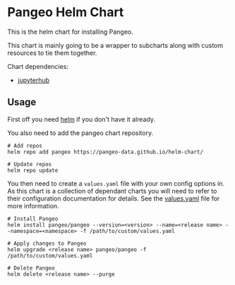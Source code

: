 # Pangeo Helm Chart

This is the helm chart for installing Pangeo.

This chart is mainly going to be a wrapper to subcharts along with custom resources to tie them together.

Chart dependencies:
 - [jupyterhub](https://zero-to-jupyterhub.readthedocs.io/en/latest/)

## Usage

First off you need [helm](https://github.com/kubernetes/helm) if you don't have it already.

You also need to add the pangeo chart repository.

```shell
# Add repos
helm repo add pangeo https://pangeo-data.github.io/helm-chart/

# Update repos
helm repo update
```

You then need to create a `values.yaml` file with your own config options in. As this chart is a collection of dependant charts you will need to refer to their configuration documentation for details. See the [values.yaml](pangeo/values.yaml) file for more information.

```shell
# Install Pangeo
helm install pangeo/pangeo --version=<version> --name=<release name> --namespace=<namespace> -f /path/to/custom/values.yaml

# Apply changes to Pangeo
helm upgrade <release name> pangeo/pangeo -f /path/to/custom/values.yaml

# Delete Pangeo
helm delete <release name> --purge
```
